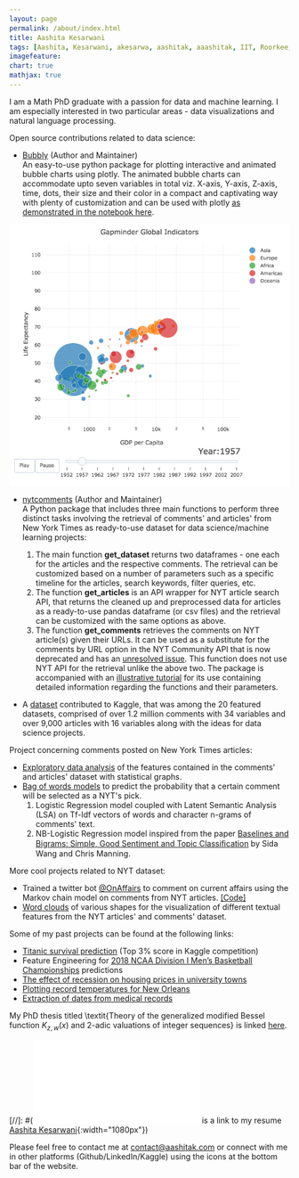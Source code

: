 ```yaml
---
layout: page
permalink: /about/index.html
title: Aashita Kesarwani
tags: [Aashita, Kesarwani, akesarwa, aashitak, aaashitak, IIT, Roorkee, Gondia, Tulane, data scientist, machine learning, PhD]
imagefeature: 
chart: true
mathjax: true 
---
```

I am a Math PhD graduate with a passion for data and machine learning. I am especially interested in two particular areas - data visualizations and natural language processing.

Open source contributions related to data science: 
- [Bubbly](https://pypi.org/project/bubbly/) (Author and Maintainer)  
An easy-to-use python package for plotting interactive and animated bubble charts using plotly. The animated bubble charts can accommodate upto seven variables in total viz. X-axis, Y-axis, Z-axis, time, dots, their size and their color in a compact and captivating way with plenty of customization and can be used with plotly [as demonstrated in the notebook here](https://www.kaggle.com/aashita/guide-to-animated-bubble-charts-using-plotly).

![Bubble plot](/images/bubblechart.gif)

- [nytcomments](https://pypi.org/project/nytcomments/) (Author and Maintainer)   
A Python package that includes three main functions to perform three distinct tasks involving the retrieval of comments' and articles' from New York Times as ready-to-use dataset for data science/machine learning projects:
    1. The main function **get_dataset** returns two dataframes - one each for the articles and the respective comments. The retrieval can be customized based on a number of parameters such as a specific timeline for the articles, search keywords, filter queries, etc.   
    2. The function **get_articles** is an API wrapper for NYT article search API, that returns the cleaned up and preprocessed data for articles as a ready-to-use pandas dataframe (or csv files) and the retrieval can be customized with the same options as above.
    3. The function **get_comments** retrieves the comments on NYT article(s) given their URLs. It can be used as a substitute for the comments by URL option in the NYT Community API that is now deprecated and has an [unresolved issue](https://github.com/NYTimes/public_api_specs/issues/29). This function does not use NYT API for the retrieval unlike the above two.
The package is accompanied with an [illustrative tutorial](https://github.com/AashitaK/nyt-comments/blob/master/Tutorial.ipynb) for its use containing detailed information regarding the functions and their parameters. 

- A [dataset](https://www.kaggle.com/aashita/nyt-comments) contributed to Kaggle, that was among the 20 featured datasets, comprised of over 1.2 million comments with 34 variables and over 9,000 articles with 16 variables along with the ideas for data science projects.
 
Project concerning comments posted on New York Times articles:
- [Exploratory data analysis](https://www.kaggle.com/aashita/exploratory-data-analysis-of-comments-on-nyt) of the features contained in the comments' and articles' dataset with statistical graphs. 
- [Bag of words models](https://www.kaggle.com/aashita/predicting-nyt-s-pick) to predict the probability that a certain comment will be selected as a NYT's pick. 
  1. Logistic Regression model coupled with Latent Semantic Analysis (LSA) on Tf-Idf vectors of words and character n-grams of comments' text.
  2. NB-Logistic Regression model inspired from the paper [Baselines and Bigrams: Simple, Good Sentiment and Topic Classiﬁcation](https://nlp.stanford.edu/pubs/sidaw12_simple_sentiment.pdf) by Sida Wang and Chris Manning.
  
More cool projects related to NYT dataset:
- Trained a twitter bot [@OnAffairs](https://twitter.com/OnAffairs) to comment on current affairs using the Markov chain model on comments from NYT articles. [[Code]](https://github.com/AashitaK/CurrentOnAffairs)
- [Word clouds](http://www.aashitak.com/data%20science/Wordclouds) of various shapes for the visualization of different  textual features from the NYT articles' and comments' dataset.

Some of my past projects can be found at the following links:
- [Titanic survival prediction](https://www.kaggle.com/aashita/xgboost-model-with-minimalistic-features) (Top 3% score in Kaggle competition)
- Feature Engineering for [2018 NCAA Division I Men’s Basketball Championships](https://www.kaggle.com/aashita/feature-engineering-for-march-madness) predictions
- [The effect of recession on housing prices in university towns](http://www.aashitak.com/projects/Testing-Hypothesis)
- [Plotting record temperatures for New Orleans](http://www.aashitak.com/projects/Plotting-Temperatures-NOLA)
- [Extraction of dates from medical records](https://github.com/AashitaK/aashitak.github.io/blob/master/_posts/Extracting%20dates%20from%20medical%20records.ipynb)

My PhD thesis titled \textit{Theory of the generalized modified Bessel function $K_{z,w}(x)$ and $2$-adic valuations of integer sequences} is linked [here](https://digitallibrary.tulane.edu/islandora/object/tulane%253A77514).

[//]: #(![Here](/images/Aashita_resume.pdf) is a link to my resume [Aashita Kesarwani](/images/Aashita_resume.jpg){:width="1080px"})

Please feel free to contact me at [contact@aashitak.com](mailto:contact@aashitak.com) or connect with me in other platforms (Github/LinkedIn/Kaggle) using the icons at the bottom bar of the website.
